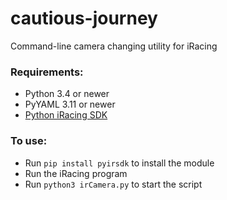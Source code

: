 # cautious-journey
Command-line camera changing utility for iRacing

### Requirements:
 - Python 3.4 or newer
 - PyYAML 3.11 or newer
 - [Python iRacing SDK](https://github.com/kutu/pyirsdk)

### To use:
 - Run `pip install pyirsdk` to install the module
 - Run the iRacing program
 - Run `python3 irCamera.py` to start the script
